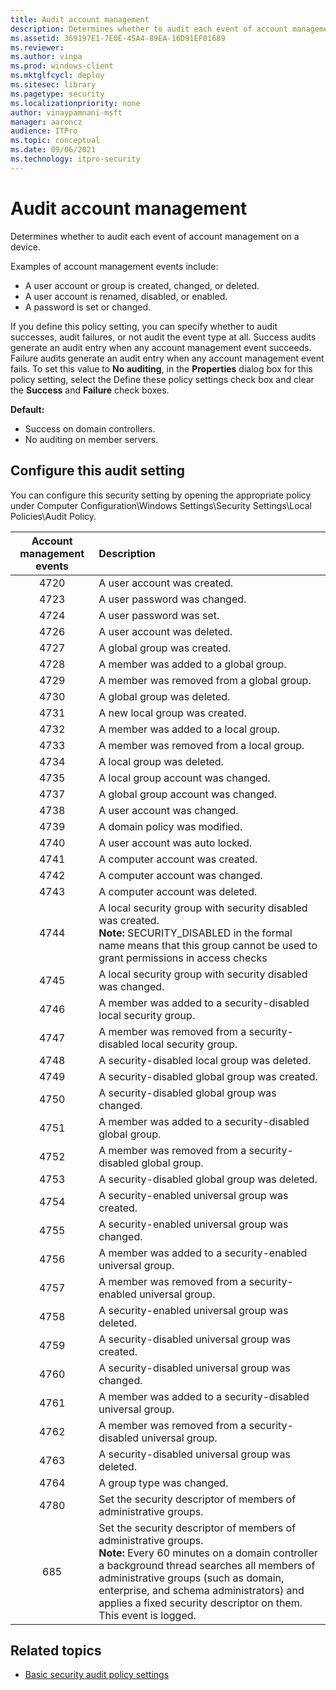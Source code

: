 ```yaml
---
title: Audit account management 
description: Determines whether to audit each event of account management on a device.
ms.assetid: 369197E1-7E0E-45A4-89EA-16D91EF01689
ms.reviewer: 
ms.author: vinpa
ms.prod: windows-client
ms.mktglfcycl: deploy
ms.sitesec: library
ms.pagetype: security
ms.localizationpriority: none
author: vinaypamnani-msft
manager: aaroncz
audience: ITPro
ms.topic: conceptual
ms.date: 09/06/2021
ms.technology: itpro-security
---
```


# Audit account management


Determines whether to audit each event of account management on a device.

Examples of account management events include:

-   A user account or group is created, changed, or deleted.
-   A user account is renamed, disabled, or enabled.
-   A password is set or changed.

If you define this policy setting, you can specify whether to audit successes, audit failures, or not audit the event type at all. Success audits generate an audit entry when any account management event succeeds. Failure audits generate an audit entry when any account management event fails. To 
set this value to **No auditing**, in the **Properties** dialog box for this policy setting, select the Define these policy settings check box and clear the **Success** and **Failure** check boxes.

**Default:**

-   Success on domain controllers.
-   No auditing on member servers.

## Configure this audit setting

You can configure this security setting by opening the appropriate policy under Computer Configuration\\Windows Settings\\Security Settings\\Local Policies\\Audit Policy.


| Account management events | Description |
| :-----------------------: | :---------- |
| 4720 | A user account was created.      |
| 4723 | A user password was changed.     |
| 4724 | A user password was set.         |
| 4726 | A user account was deleted.      |
| 4727 | A global group was created.      |
| 4728 | A member was added to a global group. |
| 4729 | A member was removed from a global group. |
| 4730 | A global group was deleted. |
| 4731 | A new local group was created. |
| 4732 | A member was added to a local group. |
| 4733 | A member was removed from a local group. |
| 4734 | A local group was deleted.          |
| 4735 | A local group account was changed.  |
| 4737 | A global group account was changed. |
| 4738 | A user account was changed. |
| 4739 | A domain policy was modified. |
| 4740 | A user account was auto locked. |
| 4741 | A computer account was created. |
| 4742 | A computer account was changed. |
| 4743 | A computer account was deleted. |
| 4744 | A local security group with security disabled was created.<br> **Note:**  SECURITY_DISABLED in the formal name means that this group cannot be used to grant permissions in access checks |
| 4745 | A local security group with security disabled was changed. |
| 4746 | A member was added to a security-disabled local security group. |
| 4747 | A member was removed from a security-disabled local security group. |
| 4748 | A security-disabled local group was deleted. |
| 4749 | A security-disabled global group was created. |
| 4750 | A security-disabled global group was changed. |
| 4751 | A member was added to a security-disabled global group. |
| 4752 | A member was removed from a security-disabled global group. |
| 4753 | A security-disabled global group was deleted. |
| 4754 | A security-enabled universal group was created. |
| 4755 | A security-enabled universal group was changed. |
| 4756 | A member was added to a security-enabled universal group. |
| 4757 | A member was removed from a security-enabled universal group. |
| 4758 | A security-enabled universal group was deleted. |
| 4759 | A security-disabled universal group was created. |
| 4760 | A security-disabled universal group was changed. |
| 4761 | A member was added to a security-disabled universal group. |
| 4762 | A member was removed from a security-disabled universal group. |
| 4763 | A security-disabled universal group was deleted. |
| 4764 | A group type was changed. |
| 4780 | Set the security descriptor of members of administrative groups. |
|  685 | Set the security descriptor of members of administrative groups.<br> **Note:**  Every 60 minutes on a domain controller a background thread searches all members of administrative groups (such as domain, enterprise, and schema administrators) and applies a fixed security descriptor on them. This event is logged. |

## Related topics

- [Basic security audit policy settings](basic-security-audit-policy-settings.md)


